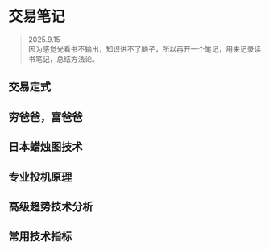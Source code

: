 # 交易笔记
> 2025.9.15 \
> 因为感觉光看书不输出，知识进不了脑子，所以再开一个笔记，用来记录读书笔记，总结方法论。

## 交易定式

## 穷爸爸，富爸爸

## 日本蜡烛图技术

## 专业投机原理

## 高级趋势技术分析

## 常用技术指标